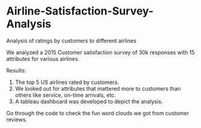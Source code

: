 # Airline-Satisfaction-Survey-Analysis
Analysis of ratings by customers to different airlines

We analyzed a 2015 Customer satisfaction survey of 30k responses with 15 attributes for various airlines.

Results:
1.	The top 5 US airlines rated by customers.
2.	We looked out for attributes that mattered more to customers than others like service, on-time arrivals, etc.
3.	A tableau dashboard was developed to depict the analysis.

Go through the code to check the fun word clouds we got from customer reviews.

